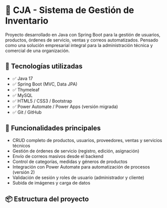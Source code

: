 # 🧾 CJA - Sistema de Gestión de Inventario

Proyecto desarrollado en Java con Spring Boot para la gestión de usuarios, productos, órdenes de servicio, ventas y correos automatizados. Pensado como una solución empresarial integral para la administración técnica y comercial de una organización.

## 🚀 Tecnologías utilizadas

- ✅ Java 17
- ✅ Spring Boot (MVC, Data JPA)
- ✅ Thymeleaf
- ✅ MySQL
- ✅ HTML5 / CSS3 / Bootstrap
- ✅ Power Automate / Power Apps (versión migrada)
- ✅ Git / GitHub

## 🧩 Funcionalidades principales

- CRUD completo de productos, usuarios, proveedores, ventas y servicios técnicos
- Gestión de órdenes de servicio (registro, edición, asignación)
- Envío de correos masivos desde el backend
- Control de categorías, medidas y géneros de productos
- Integración con Power Automate para automatización de procesos (versión 2)
- Validación de sesión y roles de usuario (administrador y cliente)
- Subida de imágenes y carga de datos

## 📦 Estructura del proyecto

